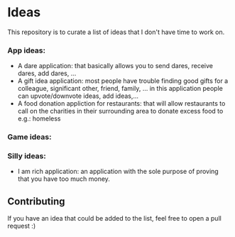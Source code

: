 # Ideas
This repository is to curate a list of ideas that I don't have time to work on.

### App ideas:
- A dare application: that basically allows you to send dares, receive dares, add dares, ...
- A gift idea application: most people have trouble finding good gifts for a colleague, significant other, friend, family, ...
    in this application people can upvote/downvote ideas, add ideas,...
- A food donation appliction for restaurants: that will allow restaurants to call on the charities in their surrounding area to donate excess food to e.g.: homeless
    
### Game ideas:

### Silly ideas:
- I am rich application: an application with the sole purpose of proving that you have too much money.

## Contributing
If you have an idea that could be added to the list, feel free to open a pull request :)

